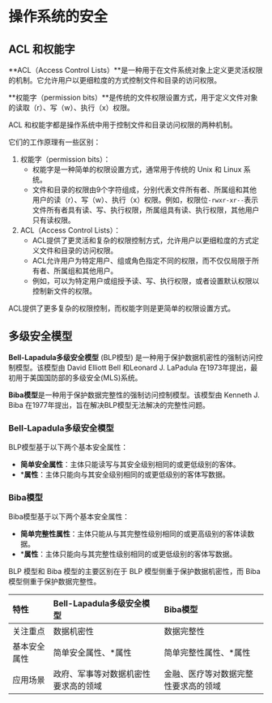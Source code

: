 # 操作系统的安全

## ACL 和权能字

**ACL（Access Control Lists）**是一种用于在文件系统对象上定义更灵活权限的机制。它允许用户以更细粒度的方式控制文件和目录的访问权限。

**权能字（permission bits）**是传统的文件权限设置方式，用于定义文件对象的读取（r）、写（w）、执行（x）权限。

ACL 和权能字都是操作系统中用于控制文件和目录访问权限的两种机制。

它们的工作原理有一些区别：

1. 权能字（permission bits）：
   - 权能字是一种简单的权限设置方式，通常用于传统的 Unix 和 Linux 系统。
   - 文件和目录的权限由9个字符组成，分别代表文件所有者、所属组和其他用户的读（r）、写（w）、执行（x）权限。例如，权限位`-rwxr-xr--`表示文件所有者具有读、写、执行权限，所属组具有读、执行权限，其他用户只有读权限。
2. ACL（Access Control Lists）：
   - ACL提供了更灵活和复杂的权限控制方式，允许用户以更细粒度的方式定义文件和目录的访问权限。
   - ACL允许用户为特定用户、组或角色指定不同的权限，而不仅仅局限于所有者、所属组和其他用户。
   - 例如，可以为特定用户或组授予读、写、执行权限，或者设置默认权限以控制新文件的权限。

ACL提供了更多复杂的权限控制，而权能字则是更简单的权限设置方式。

## 多级安全模型

**Bell-Lapadula多级安全模型** (BLP模型) 是一种用于保护数据机密性的强制访问控制模型。该模型由 David Elliott Bell 和Leonard J. LaPadula 在1973年提出，最初用于美国国防部的多级安全(MLS)系统。

**Biba模型**是一种用于保护数据完整性的强制访问控制模型。该模型由 Kenneth J. Biba 在1977年提出，旨在解决BLP模型无法解决的完整性问题。

### **Bell-Lapadula多级安全模型**

BLP模型基于以下两个基本安全属性：

- **简单安全属性**：主体只能读写与其安全级别相同的或更低级别的客体。
- ***属性**：主体只能向与其安全级别相同的或更低级别的客体写数据。

### Biba模型

Biba模型基于以下两个基本安全属性：

- **简单完整性属性**：主体只能从与其完整性级别相同的或更高级别的客体读数据。
- ***属性**：主体只能向与其完整性级别相同的或更低级别的客体写数据。

BLP 模型和 Biba 模型的主要区别在于 BLP 模型侧重于保护数据机密性，而 Biba 模型侧重于保护数据完整性。

| 特性         | Bell-Lapadula多级安全模型            | Biba模型                             |
| :----------- | :----------------------------------- | :----------------------------------- |
| 关注重点     | 数据机密性                           | 数据完整性                           |
| 基本安全属性 | 简单安全属性、*属性                  | 简单完整性属性、*属性                |
| 应用场景     | 政府、军事等对数据机密性要求高的领域 | 金融、医疗等对数据完整性要求高的领域 |